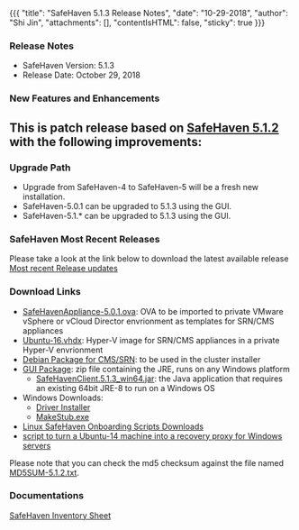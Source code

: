 {{{
  "title": "SafeHaven 5.1.3 Release Notes",
  "date": "10-29-2018",
  "author": "Shi Jin",
  "attachments": [],
  "contentIsHTML": false,
  "sticky": true
}}}

### Release Notes

- SafeHaven Version: 5.1.3
- Release Date: October 29, 2018

### New Features and Enhancements
This is patch release based on [SafeHaven 5.1.2](SafeHaven5.1.2-Release-Notes.md) with the following improvements:
- 

### Upgrade Path
* Upgrade from SafeHaven-4 to SafeHaven-5 will be a fresh new installation.
* SafeHaven-5.0.1 can be upgraded to 5.1.3 using the GUI.
* SafeHaven-5.1.* can be upgraded to 5.1.3 using the GUI.

### SafeHaven Most Recent Releases
Please take a look at the link below to download the latest available release  
[Most recent Release updates](../Overview/Most-Recent-SafeHaven-Release-Updates.md)

### Download Links
* [SafeHavenAppliance-5.0.1.ova](https://download.safehaven.ctl.io/SH-5.0.1/SafeHavenAppliance-5.0.1.ova): OVA to be imported to private VMware vSphere or vCloud Director envrionment as templates for SRN/CMS appliances
* [Ubuntu-16.vhdx](https://download.safehaven.ctl.io/SH-5.0.0/Ubuntu-16.vhdx): Hyper-V image for SRN/CMS appliances in a private Hyper-V envrionment
* [Debian Package for CMS/SRN](https://download.safehaven.ctl.io/SH-5.1.3/safehaven-5.1.3.deb): to be used in the cluster installer
* [GUI Package](https://download.safehaven.ctl.io/SH-5.1.3/SafeHavenConsole-5.1.3.zip): zip file containing the JRE, runs on any Windows platform
  * [SafeHavenClient.5.1.3_win64.jar](https://download.safehaven.ctl.io/SH-5.1.3/SafeHavenClient.5.1.3_win64.jar): the Java application that requires an existing 64bit JRE-8 to run on a Windows OS
* Windows Downloads:
  * [Driver Installer](https://download.safehaven.ctl.io/SH-5.1.3/safehaven_windows_driver-5.1.3.exe)
  * [MakeStub.exe](https://download.safehaven.ctl.io/SH-5.1.3/MakeStub-5.1.3.exe)
* [Linux SafeHaven Onboarding Scripts Downloads](linux-onboarding-releases.md)
* [script to turn a Ubuntu-14 machine into a recovery proxy for Windows servers](https://download.safehaven.ctl.io/SH-5.1.3/makestub_for_windows.sh)

Please note that you can check the md5 checksum against the file named [MD5SUM-5.1.2.txt](https://download.safehaven.ctl.io/SH-5.1.3/MD5SUM-5.1.3.txt).


### Documentations
[SafeHaven Inventory Sheet](https://download.safehaven.ctl.io/SH-5-Docs/SafeHaven-Inventory-Sheet-Azure.xlsm)
 
